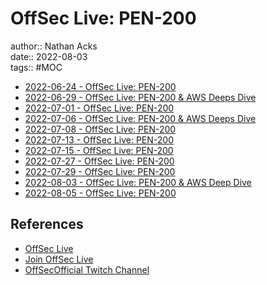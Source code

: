 # OffSec Live: PEN-200

author:: Nathan Acks  
date:: 2022-08-03  
tags:: #MOC

* [2022-06-24 - OffSec Live: PEN-200](../log/2022-06-24-offsec-live-pen-200.md)
* [2022-06-29 - OffSec Live: PEN-200 & AWS Deeps Dive](../log/2022-06-29-offsec-live-pen-200-and-aws-deep-dive.md)
* [2022-07-01 - OffSec Live: PEN-200](../log/2022-07-01-offsec-live-pen-200.md)
* [2022-07-06 - OffSec Live: PEN-200 & AWS Deeps Dive](../log/2022-07-06-offsec-live-pen-200-and-aws-deep-dive.md)
* [2022-07-08 - OffSec Live: PEN-200](../log/2022-07-08-offsec-live-pen-200.md)
* [2022-07-13 - OffSec Live: PEN-200](../log/2022-07-13-offsec-live-pen-200.md)
* [2022-07-15 - OffSec Live: PEN-200](../log/2022-07-15-offsec-live-pen-200.md)
* [2022-07-27 - OffSec Live: PEN-200](../log/2022-07-27-offsec-live-pen-200.md)
* [2022-07-29 - OffSec Live: PEN-200](../log/2022-07-29-offsec-live-pen-200.md)
* [2022-08-03 - OffSec Live: PEN-200 & AWS Deep Dive](../log/2022-08-03-offsec-live-pen-200-and-aws-deep-dive.md)
* [2022-08-05 - OffSec Live: PEN-200](../log/2022-08-05-offsec-live-pen-200.md)

## References

* [OffSec Live](https://www.offensive-security.com/offsec/offsec-live/)
* [Join OffSec Live](https://learn.offensive-security.com/offsec-live-webinars)
* [OffSecOfficial Twitch Channel](https://www.twitch.tv/offsecofficial)
